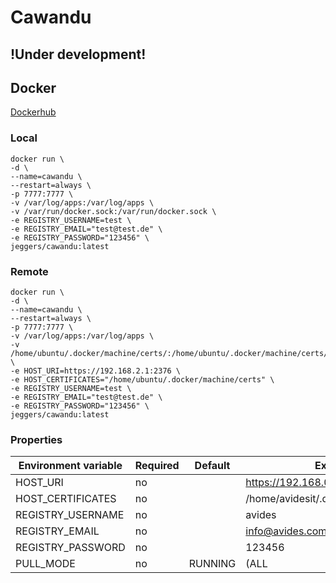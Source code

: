 Cawandu
============

## !Under development!


## Docker
[Dockerhub](https://hub.docker.com/r/jeggers/cawandu/)

### Local
```
docker run \
-d \
--name=cawandu \
--restart=always \
-p 7777:7777 \
-v /var/log/apps:/var/log/apps \
-v /var/run/docker.sock:/var/run/docker.sock \
-e REGISTRY_USERNAME=test \
-e REGISTRY_EMAIL="test@test.de" \
-e REGISTRY_PASSWORD="123456" \
jeggers/cawandu:latest
```

### Remote
```
docker run \
-d \
--name=cawandu \
--restart=always \
-p 7777:7777 \
-v /var/log/apps:/var/log/apps \
-v /home/ubuntu/.docker/machine/certs/:/home/ubuntu/.docker/machine/certs/ \
-e HOST_URI=https://192.168.2.1:2376 \
-e HOST_CERTIFICATES="/home/ubuntu/.docker/machine/certs" \
-e REGISTRY_USERNAME=test \
-e REGISTRY_EMAIL="test@test.de" \
-e REGISTRY_PASSWORD="123456" \
jeggers/cawandu:latest
```

### Properties
| Environment variable  | Required | Default | Example |
| ------------- | ------------- | ------------- | ------------- |
| HOST_URI  | no  |  | https://192.168.0.55:2376 |
| HOST_CERTIFICATES  | no  |  | /home/avidesit/.docker/machine/certs |
| REGISTRY_USERNAME  | no  |  | avides |
| REGISTRY_EMAIL  | no  |  | info@avides.com  |
| REGISTRY_PASSWORD  | no  |  | 123456  |
| PULL_MODE | no | RUNNING | (ALL|RUNNING|NONE) |